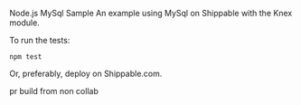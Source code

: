 Node.js MySql Sample
An example using MySql on Shippable with the Knex module.

To run the tests:

`npm test`

Or, preferably, deploy on Shippable.com.

pr build from non collab
